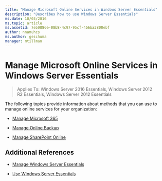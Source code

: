 ```yaml
---
title: "Manage Microsoft Online Services in Windows Server Essentials"
description: "Describes how to use Windows Server Essentials"
ms.date: 10/03/2016
ms.topic: article
ms.assetid: 7e50886e-08b8-4c97-95cf-456ba3800ebf
author: nnamuhcs
ms.author: geschuma
manager: mtillman
---
```


# Manage Microsoft Online Services in Windows Server Essentials

>Applies To: Windows Server 2016 Essentials, Windows Server 2012 R2 Essentials, Windows Server 2012 Essentials

The following topics provide information about methods that you can use to manage online services for your organization:

-   [Manage Microsoft 365](Manage-Office-365-in-Windows-Server-Essentials.md)

-   [Manage Online Backup](Manage-Online-Backup-in-Windows-Server-Essentials.md)

-   [Manage SharePoint Online](Manage-SharePoint-Online-in-Windows-Server-Essentials.md)

## Additional References

-   [Manage Windows Server Essentials](Manage-Windows-Server-Essentials.md)

-   [Use Windows Server Essentials](../use/Use-Windows-Server-Essentials.md)